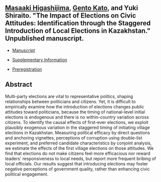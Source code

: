 ## [Masaaki Higashijima](https://masaakihigashijima.com/), [Gento Kato](https://gentok.github.io/), and Yuki Shiraito. "The Impact of Elections on Civic Attitudes: Identification through the Staggered Introduction of Local Elections in Kazakhstan." Unpublished manuscript.

- [Manuscript](../files/akims.pdf)

- [Supplementary Information](../files/akims_si.pdf)

- [Preregistration](https://doi.org/10.17605/OSF.IO/FMZDN)

## Abstract
Multi-party elections are vital to representative politics, shaping relationships between politicians and citizens. Yet, it is difficult to empirically examine how the introduction of elections changes public attitudes toward politicians, because the timing of national-level initial elections is endogenous and there is no within-country variation across citizens. To identify the causal effects of first-ever elections, we exploit plausibly exogenous variation in the staggered timing of initiating village elections in Kazakhstan. Measuring political efficacy by direct questions and anchoring vignettes, perceptions of corruption using double-list experiment, and preferred candidate characteristics by conjoint analysis, we estimate the effects of the first village elections on those attitudes. We find that elections do not make citizens feel more efficacious nor reward leaders' responsiveness to local needs, but report more frequent bribing of local officials. Our results suggest that introducing elections may foster negative perceptions of government quality, rather than enhancing civic political engagement.
